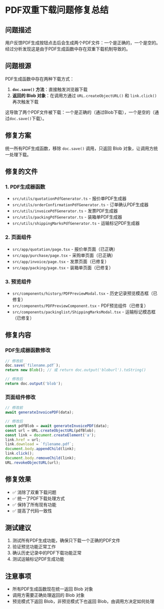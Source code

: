 # PDF双重下载问题修复总结

## 问题描述
用户反馈PDF生成按钮点击后会生成两个PDF文件：一个是正确的，一个是空的。经过分析发现这是由于PDF生成函数中存在双重下载机制导致的。

## 问题根源
PDF生成函数中存在两种下载方式：
1. **`doc.save()` 方法**：直接触发浏览器下载
2. **返回的 Blob 对象**：在调用方通过 `URL.createObjectURL()` 和 `link.click()` 再次触发下载

这导致了两个PDF文件被下载：一个是正确的（通过Blob下载），一个是空的（通过`doc.save()`下载）。

## 修复方案
统一所有PDF生成函数，移除 `doc.save()` 调用，只返回 Blob 对象，让调用方统一处理下载。

## 修复的文件

### 1. PDF生成器函数
- `src/utils/quotationPdfGenerator.ts` - 报价单PDF生成器
- `src/utils/orderConfirmationPdfGenerator.ts` - 订单确认PDF生成器  
- `src/utils/invoicePdfGenerator.ts` - 发票PDF生成器
- `src/utils/packingPdfGenerator.ts` - 装箱单PDF生成器
- `src/utils/shippingMarksPdfGenerator.ts` - 运输标记PDF生成器

### 2. 页面组件
- `src/app/quotation/page.tsx` - 报价单页面（已正确）
- `src/app/purchase/page.tsx` - 采购单页面（已正确）
- `src/app/invoice/page.tsx` - 发票页面（已修复）
- `src/app/packing/page.tsx` - 装箱单页面（已修复）

### 3. 预览组件
- `src/components/history/PDFPreviewModal.tsx` - 历史记录预览模态框（已修复）
- `src/components/PDFPreviewComponent.tsx` - PDF预览组件（已修复）
- `src/components/packinglist/ShippingMarksModal.tsx` - 运输标记模态框（已修复）

## 修复内容

### PDF生成器函数修改
```typescript
// 修改前
doc.save(`filename.pdf`);
return new Blob(); // 或 return doc.output('bloburl').toString()

// 修改后
return doc.output('blob');
```

### 页面组件修改
```typescript
// 修改前
await generateInvoicePDF(data);

// 修改后
const pdfBlob = await generateInvoicePDF(data);
const url = URL.createObjectURL(pdfBlob);
const link = document.createElement('a');
link.href = url;
link.download = `filename.pdf`;
document.body.appendChild(link);
link.click();
document.body.removeChild(link);
URL.revokeObjectURL(url);
```

## 修复效果
- ✅ 消除了双重下载问题
- ✅ 统一了PDF下载处理方式
- ✅ 保持了所有现有功能
- ✅ 提高了代码一致性

## 测试建议
1. 测试所有PDF生成功能，确保只下载一个正确的PDF文件
2. 验证预览功能正常工作
3. 确认历史记录中的PDF下载功能正常
4. 测试运输标记PDF生成功能

## 注意事项
- 所有PDF生成函数现在统一返回 Blob 对象
- 调用方需要正确处理返回的 Blob 对象
- 预览模式下返回 Blob，非预览模式下也返回 Blob，由调用方决定如何处理
